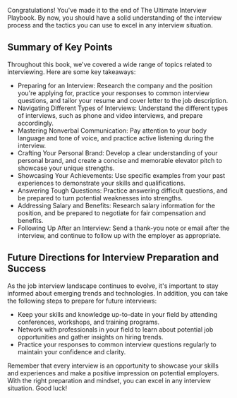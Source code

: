 
Congratulations! You've made it to the end of The Ultimate Interview Playbook. By now, you should have a solid understanding of the interview process and the tactics you can use to excel in any interview situation.

Summary of Key Points
---------------------

Throughout this book, we've covered a wide range of topics related to interviewing. Here are some key takeaways:

* Preparing for an Interview: Research the company and the position you're applying for, practice your responses to common interview questions, and tailor your resume and cover letter to the job description.
* Navigating Different Types of Interviews: Understand the different types of interviews, such as phone and video interviews, and prepare accordingly.
* Mastering Nonverbal Communication: Pay attention to your body language and tone of voice, and practice active listening during the interview.
* Crafting Your Personal Brand: Develop a clear understanding of your personal brand, and create a concise and memorable elevator pitch to showcase your unique strengths.
* Showcasing Your Achievements: Use specific examples from your past experiences to demonstrate your skills and qualifications.
* Answering Tough Questions: Practice answering difficult questions, and be prepared to turn potential weaknesses into strengths.
* Addressing Salary and Benefits: Research salary information for the position, and be prepared to negotiate for fair compensation and benefits.
* Following Up After an Interview: Send a thank-you note or email after the interview, and continue to follow up with the employer as appropriate.

Future Directions for Interview Preparation and Success
-------------------------------------------------------

As the job interview landscape continues to evolve, it's important to stay informed about emerging trends and technologies. In addition, you can take the following steps to prepare for future interviews:

* Keep your skills and knowledge up-to-date in your field by attending conferences, workshops, and training programs.
* Network with professionals in your field to learn about potential job opportunities and gather insights on hiring trends.
* Practice your responses to common interview questions regularly to maintain your confidence and clarity.

Remember that every interview is an opportunity to showcase your skills and experiences and make a positive impression on potential employers. With the right preparation and mindset, you can excel in any interview situation. Good luck!